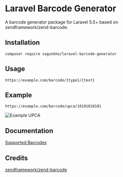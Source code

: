 # Laravel Barcode Generator
A barcode generator package for Laravel 5.5+ based on zendframework/zend-barcode.

## Installation
```
composer require sagunkho/laravel-barcode-generator
```

## Usage
```
https://example.com/barcode/{type}/{text}
```

## Example
```
https://example.com/barcode/upca/10101010101
```

![Example UPCA](https://image.ibb.co/gewvjp/10101010101.png)


## Documentation
[Supported Barcodes](https://docs.zendframework.com/zend-validator/validators/barcode/)

## Credits
[zendframework/zend-barcode](https://github.com/zendframework/zend-barcode)
